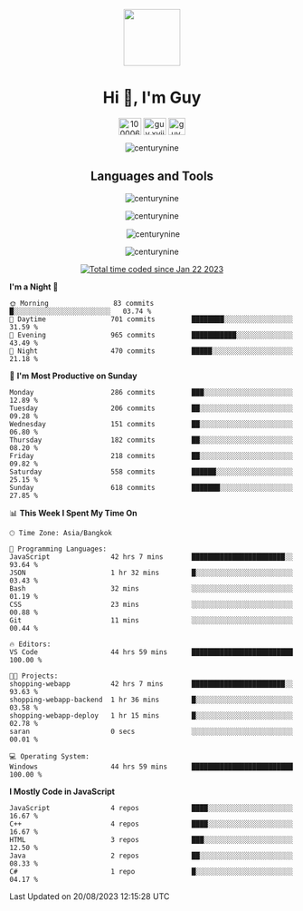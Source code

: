 
<p align="center"> <img src="https://user-images.githubusercontent.com/109062980/213915698-3e79c409-24f8-4471-a5f8-e7a842ad3a0a.gif" width="100" /> </p>
 
<h1 align="center">Hi 👋, I'm Guy</h1>
<p align="center">
<a href="https://fb.com/100006608053988" target="blank"><img align="center" src="https://raw.githubusercontent.com/rahuldkjain/github-profile-readme-generator/master/src/images/icons/Social/facebook.svg" alt="100006608053988" height="30" width="40" /></a>
<a href="https://instagram.com/guy.xvii" target="blank"><img align="center" src="https://raw.githubusercontent.com/rahuldkjain/github-profile-readme-generator/master/src/images/icons/Social/instagram.svg" alt="guy.xvii" height="30" width="40" /></a>
<a href="mailto:lowlifeix@gmail.com" target="blank"><img align="center" src="https://user-images.githubusercontent.com/109062980/226533395-e26b601f-4b8f-456f-affd-55dc944b4149.png" alt="guy.xvii" height="30" width="30" /></a>
</p>

<p align="center"> <img src="https://komarev.com/ghpvc/?username=centurynine&label=Profile%20views&color=0e75b6&style=for-the-badge" alt="centurynine" /> </p>

<h2 align="center">Languages and Tools</h3>

<!-- https://skillicons.dev/ -->
<p align="center">
<img src="https://skillicons.dev/icons?i=html,css,js,bootstrap,jquery,figma,cloudflare,nodejs,php,java,c,cs,cpp,py,dart,flutter,firebase,androidstudio,git,github,linux,docker,kubernetes,sqlite,mysql,mongodb,postman,nginx,express,arduino" alt="centurynine" /> 
</p>
 
<p align="center"><img align="center" src="https://github-readme-stats.vercel.app/api/top-langs?username=centurynine&show_icons=true&locale=en&layout=compact&theme=" alt="centurynine" /></p>

<p align="center">&nbsp;<img align="center" src="https://github-readme-stats.vercel.app/api?username=centurynine&show_icons=true&locale=en&theme=" alt="centurynine" /></p>

<p align="center"><img align="center" src="https://github-readme-streak-stats.herokuapp.com/?user=centurynine&theme=" alt="centurynine" /></p>
<p align="center">
<a href="https://wakatime.com/@9ded98d1-6308-4a11-a75a-63f31fdc4e7a"><img src="https://wakatime.com/badge/user/9ded98d1-6308-4a11-a75a-63f31fdc4e7a.svg" alt="Total time coded since Jan 22 2023" /></a>
  
<!--START_SECTION:waka-->
**I'm a Night 🦉** 

```text
🌞 Morning                83 commits          █░░░░░░░░░░░░░░░░░░░░░░░░   03.74 % 
🌆 Daytime                701 commits         ████████░░░░░░░░░░░░░░░░░   31.59 % 
🌃 Evening                965 commits         ███████████░░░░░░░░░░░░░░   43.49 % 
🌙 Night                  470 commits         █████░░░░░░░░░░░░░░░░░░░░   21.18 % 
```
📅 **I'm Most Productive on Sunday** 

```text
Monday                   286 commits         ███░░░░░░░░░░░░░░░░░░░░░░   12.89 % 
Tuesday                  206 commits         ██░░░░░░░░░░░░░░░░░░░░░░░   09.28 % 
Wednesday                151 commits         ██░░░░░░░░░░░░░░░░░░░░░░░   06.80 % 
Thursday                 182 commits         ██░░░░░░░░░░░░░░░░░░░░░░░   08.20 % 
Friday                   218 commits         ██░░░░░░░░░░░░░░░░░░░░░░░   09.82 % 
Saturday                 558 commits         ██████░░░░░░░░░░░░░░░░░░░   25.15 % 
Sunday                   618 commits         ███████░░░░░░░░░░░░░░░░░░   27.85 % 
```


📊 **This Week I Spent My Time On** 

```text
🕑︎ Time Zone: Asia/Bangkok

💬 Programming Languages: 
JavaScript               42 hrs 7 mins       ███████████████████████░░   93.64 % 
JSON                     1 hr 32 mins        █░░░░░░░░░░░░░░░░░░░░░░░░   03.43 % 
Bash                     32 mins             ░░░░░░░░░░░░░░░░░░░░░░░░░   01.19 % 
CSS                      23 mins             ░░░░░░░░░░░░░░░░░░░░░░░░░   00.88 % 
Git                      11 mins             ░░░░░░░░░░░░░░░░░░░░░░░░░   00.44 % 

🔥 Editors: 
VS Code                  44 hrs 59 mins      █████████████████████████   100.00 % 

🐱‍💻 Projects: 
shopping-webapp          42 hrs 7 mins       ███████████████████████░░   93.63 % 
shopping-webapp-backend  1 hr 36 mins        █░░░░░░░░░░░░░░░░░░░░░░░░   03.58 % 
shopping-webapp-deploy   1 hr 15 mins        █░░░░░░░░░░░░░░░░░░░░░░░░   02.78 % 
saran                    0 secs              ░░░░░░░░░░░░░░░░░░░░░░░░░   00.01 % 

💻 Operating System: 
Windows                  44 hrs 59 mins      █████████████████████████   100.00 % 
```

**I Mostly Code in JavaScript** 

```text
JavaScript               4 repos             ████░░░░░░░░░░░░░░░░░░░░░   16.67 % 
C++                      4 repos             ████░░░░░░░░░░░░░░░░░░░░░   16.67 % 
HTML                     3 repos             ███░░░░░░░░░░░░░░░░░░░░░░   12.50 % 
Java                     2 repos             ██░░░░░░░░░░░░░░░░░░░░░░░   08.33 % 
C#                       1 repo              █░░░░░░░░░░░░░░░░░░░░░░░░   04.17 % 
```




 Last Updated on 20/08/2023 12:15:28 UTC
<!--END_SECTION:waka-->
  
</p>

